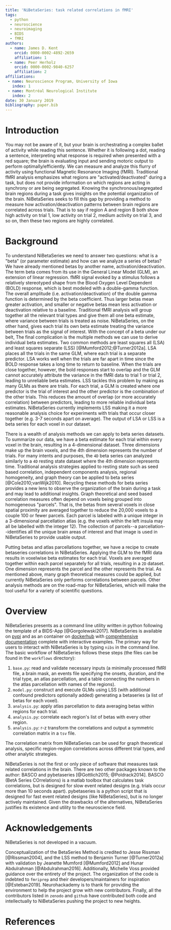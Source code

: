 ```yaml
---
title: 'NiBetaSeries: task related correlations in fMRI'
tags:
  - python
  - neuroscience
  - neuroimaging
  - BIDS
  - fMRI
authors:
  - name: James D. Kent
    orcid: 0000-0002-4892-2659
    affiliation: 1
  - name: Peer Herholz
    orcid: 0000-0002-9840-6257
    affiliation: 2
affiliations:
 - name: Neuroscience Program, University of Iowa
   index: 1
 - name: Montréal Neurological Institute
   index: 2
date: 30 January 2019
bibliography: paper.bib
---
```


# Introduction

You may not be aware of it, but your brain is orchestrating a complex ballet of activity while reading this sentence.
Whether it is following a dot, reading a sentence, interpreting what response is required when presented with a red square; the brain is evaluating input and sending motoric output to perform optimally/efficiently.
We can measure and analyze this flurry of activity using functional Magnetic Resonance Imaging (fMRI).
Traditional fMRI analysis emphasizes what regions are "activated/deactivated" during a task, but does not provide information on which regions are acting in synchrony or are being segregated.
Knowing the synchronous/segregated brain regions during a task gives insights on the potential organization of the brain.
NiBetaSeries seeks to fill this gap by providing a method to measure how activation/deactivation
patterns between brain regions are correlated across trials.
That is to say if region A and region B both show high activity on trial 1, low activity on trial 2, medium activity on trial 3, and so on, then these two regions are highly correlated.

# Background

To understand NiBetaSeries we need to answer two questions: what is a "beta" (or parameter estimate) and how can we analyze a series of betas?
We have already mentioned betas by another name, activation/deactivation.
The term beta comes from its use in the General Linear Model (GLM), an extension of linear regression.
fMRI signal evoked by a stimulus follows a relatively stereotyped shape from the Blood Oxygen Level Dependent (BOLD) response, which is best modeled with a double-gamma function.
The overall amplitude (i.e. activation/deactivation) of the double gamma function is determined by the beta coefficient.
Thus larger betas mean greater activation, and smaller or negative betas mean less activation or deactivation relative to a baseline.
Traditional fMRI analysis will group together all the relevant trial types and give them all one beta estimate, where variance between trials is treated as noise.
NiBetaSeries, on the other hand, gives each trial its own beta estimate treating the variance between trials as the signal of interest.
With the concept of a beta under our belt, The final complication is the multiple methods we can use to derive individual beta estimates.
Two common methods are least squares all (LSA) and least squares separate (LSS) [@Mumford2012;@Turner2012a].
LSA places all the trials in the same GLM, where each trial is a separate predictor.
LSA works well when the trials are far apart in time since the BOLD response takes a long time to return to baseline.
When the trials are close together, however, the bold responses start to overlap and the GLM cannot accurately attribute the variance in the fMRI data to trial 1 or trial 2, leading to unreliable beta estimates.
LSS tackles this problem by making as many GLMs as there are trials.
For each trial, a GLM is created where one predictor is the trial of interest and the other predictor is the combination of the other trials.
This reduces the amount of overlap (or more accurately correlation) between predictors, leading to more reliable individual beta estimates.
NiBetaSeries currently implements LSS making it a more reasonable analysis choice for
experiments with trials that occur closer together (e.g. 3-7 seconds apart on average).
The output of LSA or LSS is a beta series for each voxel in our dataset.

There is a wealth of analysis methods we can apply to beta series datasets.
To summarize our data, we have a beta estimate for each trial within every voxel in the brain,
resulting in a 4-dimensional dataset.
Three dimensions make up the brain voxels, and the 4th dimension represents the number of trials.
For many intents and purposes, the `4D` beta series can analyzed similarly to a `4D`
resting state dataset where the 4th dimension represents time.
Traditional analysis strategies applied to resting state such as seed based correlation,
independent components analysis, regional homogeneity, and graph theory can be applied to
beta series [@Cole2010;vanWijk2010].
Recycling these methods for beta series provides a new lens to observe the organization of the brain during a task and may lead to additional insights.
Graph theoretical and seed based correlation measures often depend on voxels
being grouped into homogeneous "parcels".
That is, the betas from several voxels in close spatial proximity are averaged together
to reduce the 20,000 voxels to a couple 100 or fewer parcels.
Each parcel is labeled with a unique integer in a 3-dimensional parcellation atlas
(e.g. the voxels within the left insula may all be labelled with the integer 12).
The collection of parcels--a parcellation--identifies all the unique brain areas of interest and that image is used in NiBetaSeries to provide usable output.

Putting betas and atlas parcellations together, we have a recipe to create betaseries correlations in NiBetaSeries.
Applying the GLM to the fMRI data results in voxelwise beta estimates for each trial.
Voxels are averaged together within each parcel separately for all trials, resulting in a `2D` dataset.
One dimension represents the parcel and the other represents the trial.
As mentioned above, many graph theoretical measures could be applied, but currently
NiBetaSeries only performs correlations between parcels.
Other analysis methods are on the road-map for NiBetaSeries, which will make the tool
useful for a variety of scientific questions.

# Overview

NiBetaSeries presents as a command line utility written in python following the template of a BIDS-App [@Gorgolewski2017].
NiBetaSeries is available on [pypi](https://pypi.org/project/nibetaseries/) and as an container
on [dockerhub](https://hub.docker.com/r/hbclab/nibetaseries) with [comprehensive documentation](https://nibetaseries.readthedocs.io/en/latest/) complete with interactive examples.
The primary way for users to interact with NiBetaSeries is by typing `nibs` in the command line.
The basic workflow of NiBetaSeries follows these steps (the files can be found in the `workflows` directory):

1) `base.py`: read and validate necessary inputs (a minimally processed fMRI file, a brain mask, an events file specifying the onsets, duration, and the trial type, an atlas parcellation, and a table connecting the numbers in the atlas parcellation with names of the regions).
2) `model.py`: construct and execute GLMs using LSS (with additional confound predictors optionally added) generating a betaseries (a list of betas for each voxel).
3) `analysis.py`: apply atlas parcellation to data averaging betas within regions for each trial.
4) `analysis.py`: correlate each region's list of betas with every other region.
5) `analysis.py`: r-z transform the correlations and output a symmetric correlation matrix in a `tsv` file.

The correlation matrix from NiBetaSeries can be used for graph theoretical analysis, specific region-region correlations across different trial types, and other analytic strategies.

NiBetaSeries is not the first or only piece of software that measures task related correlations in the brain.
There are two other packages known to the author: BASCO and pybetaseries [@Gottlich2015; @Poldrack2014].
BASCO (BetA Series COrrelations) is a matlab toolbox that calculates task correlations, but is designed for slow event related designs (e.g. trials occur more than 10 seconds apart).
pybetaseries is a python script that is designed for fast event related designs (like NiBetaSeries), but is no longer actively maintained.
Given the drawbacks of the alternatives, NiBetaSeries justifies its existence and utility to the neuroscience field.

# Acknowledgements

NiBetaSeries is not developed in a vacuum.

Conceptualization of the BetaSeries Method is credited to Jesse Rissman [@Rissman2004],
and the LSS method to Benjamin Turner [@Turner2012a] with validation by Jeanette Mumford [@Mumford2012] and Hunar Abdulrahman [@Abdulrahman2016].
Additionally, Michelle Voss provided guidance over the entirety of the project.
The organization of the code is indebted to `fmriprep` and their developers/maintainers for inspiration [@Esteban2019].
Neurohackademy is to thank for providing the environment to help the project grow with new contributors.
Finally, all the contributors listed in `zenodo` and `github` have contributed both code and intellectually to NiBetaSeries pushing the project to new heights.

# References